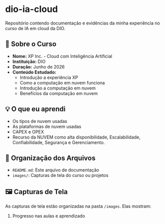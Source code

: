 # dio-ia-cloud
Repositório contendo documentação e evidências da minha experiência no curso de IA em cloud da DIO.
## 📘 Sobre o Curso

- **Nome:** XP Inc. - Cloud com Inteligência Artificial
- **Instituição:** DIO
- **Duração:** Junho de 2026
- **Conteúdo Estudado:**
  - Introdução a experiência XP
  - Como a computação em nuvem funciona
  - Introdução a computação em nuvem
  - Benefícios da computação em nuvem

## 💡 O que eu aprendi

- Os tipos de nuvem usadas
- As plataformas de nuvem usadas
- CAPEX e OPEX
- Recurso da NUVEM como alta disponibilidade, Escalabilidade, Confiabilidade, Segurança e Gerenciamento.

## 📂 Organização dos Arquivos

- `README.md`: Este arquivo de documentação
- `images/`: Capturas de tela do curso ou projetos

## 🖼️ Capturas de Tela

As capturas de tela estão organizadas na pasta `/images`. Elas mostram:

1. Progresso nas aulas e aprendizado









